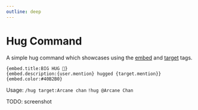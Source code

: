 ```yaml
---
outline: deep
---
```


# Hug Command

A simple hug command which showcases using the [embed](/tag-system/tags#embeds) and [target](/tag-system/tags#target-member-user) tags.

```
{embed.title:BIG HUG 🤗}
{embed.description:{user.mention} hugged {target.mention}}
{embed.color:#40B2B0}
```

Usage: `/hug target:Arcane chan` `!hug @Arcane Chan`

TODO: screenshot
